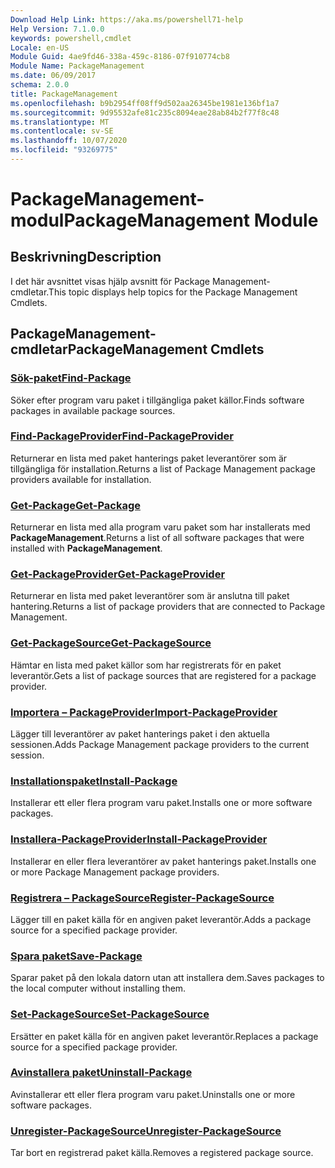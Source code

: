 ```yaml
---
Download Help Link: https://aka.ms/powershell71-help
Help Version: 7.1.0.0
keywords: powershell,cmdlet
Locale: en-US
Module Guid: 4ae9fd46-338a-459c-8186-07f910774cb8
Module Name: PackageManagement
ms.date: 06/09/2017
schema: 2.0.0
title: PackageManagement
ms.openlocfilehash: b9b2954ff08ff9d502aa26345be1981e136bf1a7
ms.sourcegitcommit: 9d95532afe81c235c8094eae28ab84b2f77f8c48
ms.translationtype: MT
ms.contentlocale: sv-SE
ms.lasthandoff: 10/07/2020
ms.locfileid: "93269775"
---
```

# <span data-ttu-id="d6dc6-103">PackageManagement-modul</span><span class="sxs-lookup"><span data-stu-id="d6dc6-103">PackageManagement Module</span></span>

## <span data-ttu-id="d6dc6-104">Beskrivning</span><span class="sxs-lookup"><span data-stu-id="d6dc6-104">Description</span></span>

<span data-ttu-id="d6dc6-105">I det här avsnittet visas hjälp avsnitt för Package Management-cmdletar.</span><span class="sxs-lookup"><span data-stu-id="d6dc6-105">This topic displays help topics for the Package Management Cmdlets.</span></span>

## <span data-ttu-id="d6dc6-106">PackageManagement-cmdletar</span><span class="sxs-lookup"><span data-stu-id="d6dc6-106">PackageManagement Cmdlets</span></span>

### [<span data-ttu-id="d6dc6-107">Sök-paket</span><span class="sxs-lookup"><span data-stu-id="d6dc6-107">Find-Package</span></span>](Find-Package.md)
<span data-ttu-id="d6dc6-108">Söker efter program varu paket i tillgängliga paket källor.</span><span class="sxs-lookup"><span data-stu-id="d6dc6-108">Finds software packages in available package sources.</span></span>

### [<span data-ttu-id="d6dc6-109">Find-PackageProvider</span><span class="sxs-lookup"><span data-stu-id="d6dc6-109">Find-PackageProvider</span></span>](Find-PackageProvider.md)
<span data-ttu-id="d6dc6-110">Returnerar en lista med paket hanterings paket leverantörer som är tillgängliga för installation.</span><span class="sxs-lookup"><span data-stu-id="d6dc6-110">Returns a list of Package Management package providers available for installation.</span></span>

### [<span data-ttu-id="d6dc6-111">Get-Package</span><span class="sxs-lookup"><span data-stu-id="d6dc6-111">Get-Package</span></span>](Get-Package.md)
<span data-ttu-id="d6dc6-112">Returnerar en lista med alla program varu paket som har installerats med **PackageManagement**.</span><span class="sxs-lookup"><span data-stu-id="d6dc6-112">Returns a list of all software packages that were installed with **PackageManagement**.</span></span>

### [<span data-ttu-id="d6dc6-113">Get-PackageProvider</span><span class="sxs-lookup"><span data-stu-id="d6dc6-113">Get-PackageProvider</span></span>](Get-PackageProvider.md)
<span data-ttu-id="d6dc6-114">Returnerar en lista med paket leverantörer som är anslutna till paket hantering.</span><span class="sxs-lookup"><span data-stu-id="d6dc6-114">Returns a list of package providers that are connected to Package Management.</span></span>

### [<span data-ttu-id="d6dc6-115">Get-PackageSource</span><span class="sxs-lookup"><span data-stu-id="d6dc6-115">Get-PackageSource</span></span>](Get-PackageSource.md)
<span data-ttu-id="d6dc6-116">Hämtar en lista med paket källor som har registrerats för en paket leverantör.</span><span class="sxs-lookup"><span data-stu-id="d6dc6-116">Gets a list of package sources that are registered for a package provider.</span></span>

### [<span data-ttu-id="d6dc6-117">Importera – PackageProvider</span><span class="sxs-lookup"><span data-stu-id="d6dc6-117">Import-PackageProvider</span></span>](Import-PackageProvider.md)
<span data-ttu-id="d6dc6-118">Lägger till leverantörer av paket hanterings paket i den aktuella sessionen.</span><span class="sxs-lookup"><span data-stu-id="d6dc6-118">Adds Package Management package providers to the current session.</span></span>

### [<span data-ttu-id="d6dc6-119">Installationspaket</span><span class="sxs-lookup"><span data-stu-id="d6dc6-119">Install-Package</span></span>](Install-Package.md)
<span data-ttu-id="d6dc6-120">Installerar ett eller flera program varu paket.</span><span class="sxs-lookup"><span data-stu-id="d6dc6-120">Installs one or more software packages.</span></span>

### [<span data-ttu-id="d6dc6-121">Installera-PackageProvider</span><span class="sxs-lookup"><span data-stu-id="d6dc6-121">Install-PackageProvider</span></span>](Install-PackageProvider.md)
<span data-ttu-id="d6dc6-122">Installerar en eller flera leverantörer av paket hanterings paket.</span><span class="sxs-lookup"><span data-stu-id="d6dc6-122">Installs one or more Package Management package providers.</span></span>

### [<span data-ttu-id="d6dc6-123">Registrera – PackageSource</span><span class="sxs-lookup"><span data-stu-id="d6dc6-123">Register-PackageSource</span></span>](Register-PackageSource.md)
<span data-ttu-id="d6dc6-124">Lägger till en paket källa för en angiven paket leverantör.</span><span class="sxs-lookup"><span data-stu-id="d6dc6-124">Adds a package source for a specified package provider.</span></span>

### [<span data-ttu-id="d6dc6-125">Spara paket</span><span class="sxs-lookup"><span data-stu-id="d6dc6-125">Save-Package</span></span>](Save-Package.md)
<span data-ttu-id="d6dc6-126">Sparar paket på den lokala datorn utan att installera dem.</span><span class="sxs-lookup"><span data-stu-id="d6dc6-126">Saves packages to the local computer without installing them.</span></span>

### [<span data-ttu-id="d6dc6-127">Set-PackageSource</span><span class="sxs-lookup"><span data-stu-id="d6dc6-127">Set-PackageSource</span></span>](Set-PackageSource.md)
<span data-ttu-id="d6dc6-128">Ersätter en paket källa för en angiven paket leverantör.</span><span class="sxs-lookup"><span data-stu-id="d6dc6-128">Replaces a package source for a specified package provider.</span></span>

### [<span data-ttu-id="d6dc6-129">Avinstallera paket</span><span class="sxs-lookup"><span data-stu-id="d6dc6-129">Uninstall-Package</span></span>](Uninstall-Package.md)
<span data-ttu-id="d6dc6-130">Avinstallerar ett eller flera program varu paket.</span><span class="sxs-lookup"><span data-stu-id="d6dc6-130">Uninstalls one or more software packages.</span></span>

### [<span data-ttu-id="d6dc6-131">Unregister-PackageSource</span><span class="sxs-lookup"><span data-stu-id="d6dc6-131">Unregister-PackageSource</span></span>](Unregister-PackageSource.md)
<span data-ttu-id="d6dc6-132">Tar bort en registrerad paket källa.</span><span class="sxs-lookup"><span data-stu-id="d6dc6-132">Removes a registered package source.</span></span>

